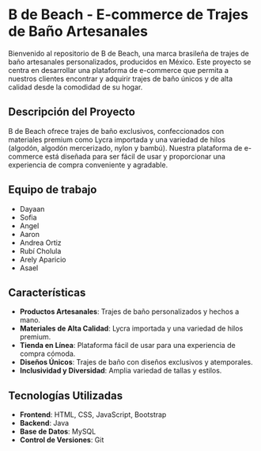 # B de Beach - E-commerce de Trajes de Baño Artesanales

Bienvenido al repositorio de B de Beach, una marca brasileña de trajes de baño artesanales personalizados, producidos en México. Este proyecto se centra en desarrollar una plataforma de e-commerce que permita a nuestros clientes encontrar y adquirir trajes de baño únicos y de alta calidad desde la comodidad de su hogar.

## Descripción del Proyecto

B de Beach ofrece trajes de baño exclusivos, confeccionados con materiales premium como Lycra importada y una variedad de hilos (algodón, algodón mercerizado, nylon y bambú). Nuestra plataforma de e-commerce está diseñada para ser fácil de usar y proporcionar una experiencia de compra conveniente y agradable.

## Equipo de trabajo 
- Dayaan
- Sofia
- Angel
- Aaron
- Andrea Ortiz
- Rubí Cholula
- Arely Aparicio
- Asael

## Características

- **Productos Artesanales**: Trajes de baño personalizados y hechos a mano.
- **Materiales de Alta Calidad**: Lycra importada y una variedad de hilos premium.
- **Tienda en Línea**: Plataforma fácil de usar para una experiencia de compra cómoda.
- **Diseños Únicos**: Trajes de baño con diseños exclusivos y atemporales.
- **Inclusividad y Diversidad**: Amplia variedad de tallas y estilos.

## Tecnologías Utilizadas

- **Frontend**: HTML, CSS, JavaScript, Bootstrap
- **Backend**: Java 
- **Base de Datos**: MySQL
- **Control de Versiones**: Git
